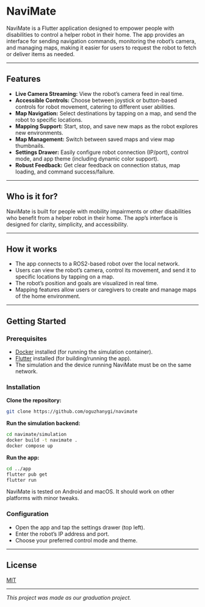 # NaviMate

NaviMate is a Flutter application designed to empower people with disabilities to control a helper robot in their home. The app provides an interface for sending navigation commands, monitoring the robot’s camera, and managing maps, making it easier for users to request the robot to fetch or deliver items as needed.

---

## Features

- **Live Camera Streaming:** View the robot’s camera feed in real time.
- **Accessible Controls:** Choose between joystick or button-based controls for robot movement, catering to different user abilities.
- **Map Navigation:** Select destinations by tapping on a map, and send the robot to specific locations.
- **Mapping Support:** Start, stop, and save new maps as the robot explores new environments.
- **Map Management:** Switch between saved maps and view map thumbnails.
- **Settings Drawer:** Easily configure robot connection (IP/port), control mode, and app theme (including dynamic color support).
- **Robust Feedback:** Get clear feedback on connection status, map loading, and command success/failure.

---

## Who is it for?

NaviMate is built for people with mobility impairments or other disabilities who benefit from a helper robot in their home. The app’s interface is designed for clarity, simplicity, and accessibility.

---

## How it works

- The app connects to a ROS2-based robot over the local network.
- Users can view the robot’s camera, control its movement, and send it to specific locations by tapping on a map.
- The robot’s position and goals are visualized in real time.
- Mapping features allow users or caregivers to create and manage maps of the home environment.

---

## Getting Started

### Prerequisites

- [Docker](https://www.docker.com/) installed (for running the simulation container).
- [Flutter](https://flutter.dev) installed (for building/running the app).
- The simulation and the device running NaviMate must be on the same network.

### Installation

**Clone the repository:**
```sh
git clone https://github.com/oguzhanygi/navimate
```

**Run the simulation backend:**
```sh
cd navimate/simulation
docker build -t navimate .
docker compose up
```

**Run the app:**
```sh
cd ../app
flutter pub get
flutter run
```

NaviMate is tested on Android and macOS. It should work on other platforms with minor tweaks.

### Configuration

- Open the app and tap the settings drawer (top left).
- Enter the robot’s IP address and port.
- Choose your preferred control mode and theme.

---

## License

[MIT](LICENSE)

---

*This project was made as our graduation project.*
